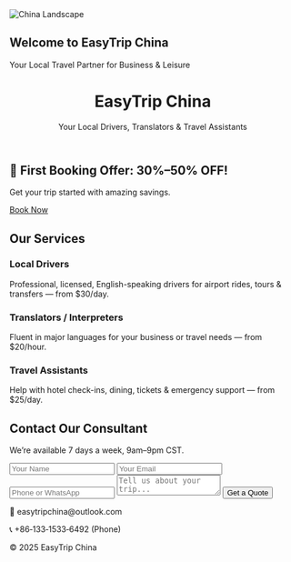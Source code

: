 
<section class="hero">
  <img src="images/china-banner.jpg" alt="China Landscape" class="hero-img">
  <div class="hero-text">
    <h1>Welcome to EasyTrip China</h1>
    <p>Your Local Travel Partner for Business & Leisure</p>
  </div>
</section>
<html lang="en">
<head>
  <meta charset="UTF-8" />
  <meta name="viewport" content="width=device-width,initial-scale=1" />
  <link rel="stylesheet" href="styles.css" />
</head>
<body>
  <header>
    <h1>EasyTrip China</h1>
    <p>Your Local Drivers, Translators & Travel Assistants</p>
  </header>

  <section id="promo">
    <h2>🎉 First Booking Offer: 30%–50% OFF!</h2>
    <p>Get your trip started with amazing savings.</p>
    <a href="#contact" class="btn">Book Now</a>
  </section>

  <section id="services">
    <h2>Our Services</h2>
    <div class="service-card">
      <h3>Local Drivers</h3>
      <p>Professional, licensed, English-speaking drivers for airport rides, tours & transfers — from $30/day.</p>
    </div>
    <div class="service-card">
      <h3>Translators / Interpreters</h3>
      <p>Fluent in major languages for your business or travel needs — from $20/hour.</p>
    </div>
    <div class="service-card">
      <h3>Travel Assistants</h3>
      <p>Help with hotel check-ins, dining, tickets & emergency support — from $25/day.</p>
    </div>
  </section>

  <section id="contact">
    <h2>Contact Our Consultant</h2>
    <p>We’re available 7 days a week, 9am–9pm CST.</p>
    <form id="contact-form">
      <input type="text" name="name" placeholder="Your Name" required />
      <input type="email" name="email" placeholder="Your Email" required />
      <input type="tel" name="phone" placeholder="Phone or WhatsApp" required />
      <textarea name="message" placeholder="Tell us about your trip..." required></textarea>
      <button type="submit">Get a Quote</button>
    </form>
    <div class="contact-info">
      <p>📧 easytripchina@outlook.com</p>
      <p>📞 +86‑133‑1533‑6492 (Phone)</p>
    </div>
  </section>

  <footer>
    <p>&copy; 2025 EasyTrip China</p>
  </footer>

